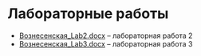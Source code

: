# Лабораторные работы
- [Вознесенская_Lab2.docx](./Вознесенская_Lab2.docx) – лабораторная работа 2
- [Вознесенская_Lab3.docx](./Вознесенская_Lab3.docx) – лабораторная работа 3
